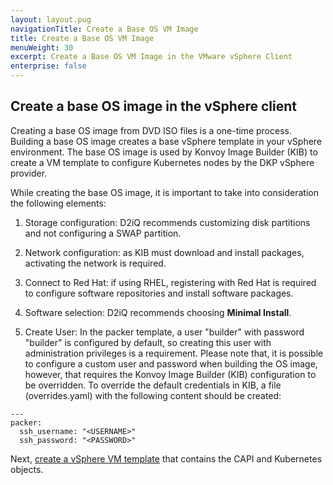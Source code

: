 ```yaml
---
layout: layout.pug
navigationTitle: Create a Base OS VM Image
title: Create a Base OS VM Image
menuWeight: 30
excerpt: Create a Base OS VM Image in the VMware vSphere Client
enterprise: false
---
```


## Create a base OS image in the vSphere client

Creating a base OS image from DVD ISO files is a one-time process. Building a base OS image creates a base vSphere template in your vSphere environment. The base OS image is used by Konvoy Image Builder (KIB) to create a VM template to configure Kubernetes nodes by the DKP vSphere provider.

While creating the base OS image, it is important to take into consideration the following elements:

1. Storage configuration: D2iQ recommends customizing disk partitions and not configuring a SWAP partition.

2. Network configuration: as KIB must download and install packages, activating the network is required. 

3. Connect to Red Hat: if using RHEL, registering with Red Hat is required to configure software repositories and install software packages. 

4. Software selection: D2iQ recommends choosing **Minimal Install**.

5. Create User: In the packer template, a user "builder" with password "builder" is configured by default, so creating this user with administration privileges is a requirement. Please note that, it is possible to configure a custom user and password when building the OS image, however, that requires the Konvoy Image Builder (KIB) configuration to be overridden. To override the default credentials in KIB, a file (overrides.yaml) with the following content should be created:

```
---
packer:  
  ssh_username: "<USERNAME>"    
  ssh_password: "<PASSWORD>"
```

Next, [create a vSphere VM template][create-vsphere-template] that contains the CAPI and Kubernetes objects.

[vsphere-doc-base-image]: https://docs.vmware.com/en/VMware-vSphere/index.html
[create-vsphere-template]: ../create-capi-vm-image/
